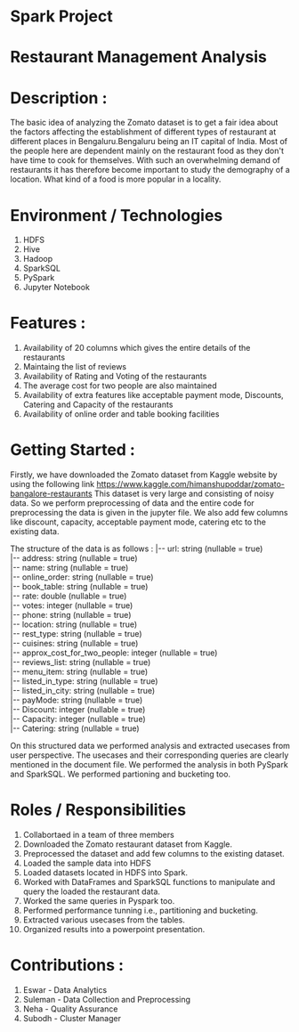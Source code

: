 # Spark Project

# Restaurant Management Analysis

# Description :

The basic idea of analyzing the Zomato dataset is to get a fair idea about the factors affecting the establishment
of different types of restaurant at different places in Bengaluru.Bengaluru being an IT capital of India.
Most of the people here are dependent mainly on the restaurant food as they don't have time to cook for themselves.
With such an overwhelming demand of restaurants it has therefore become important to study the demography of a location. 
What kind of a food is more popular in a locality.


# Environment / Technologies

1. HDFS <br>
2. Hive <br>
3. Hadoop <br> 
4. SparkSQL <br>
5. PySpark <br>
6. Jupyter Notebook <br>

# Features :
1. Availability of 20 columns which gives the entire details of the restaurants
2. Maintaing the list of reviews
3. Availability of Rating and Voting of the restaurants
4. The average cost for two people are also maintained
5. Availability of extra features like acceptable payment mode, Discounts, Catering and Capacity of the restaurants 
6. Availability of online order and table booking facilities

# Getting Started :

Firstly, we have downloaded the Zomato dataset from Kaggle website by using the following link https://www.kaggle.com/himanshupoddar/zomato-bangalore-restaurants
This dataset is very large and consisting of noisy data. So we perform preprocessing of data and the entire code for preprocessing the data is given in the jupyter file.
We also add few columns like discount, capacity, acceptable payment mode, catering etc to the existing data.

The structure of the data is as follows :
 |-- url: string (nullable = true) <br>
 |-- address: string (nullable = true) <br>
 |-- name: string (nullable = true) <br>
 |-- online_order: string (nullable = true) <br>
 |-- book_table: string (nullable = true) <br>
 |-- rate: double (nullable = true) <br>
 |-- votes: integer (nullable = true) <br>
 |-- phone: string (nullable = true) <br>
 |-- location: string (nullable = true) <br>
 |-- rest_type: string (nullable = true) <br>
 |-- cuisines: string (nullable = true) <br>
 |-- approx_cost_for_two_people: integer (nullable = true) <br>
 |-- reviews_list: string (nullable = true) <br>
 |-- menu_item: string (nullable = true) <br>
 |-- listed_in_type: string (nullable = true) <br>
 |-- listed_in_city: string (nullable = true) <br>
 |-- payMode: string (nullable = true) <br>
 |-- Discount: integer (nullable = true) <br>
 |-- Capacity: integer (nullable = true) <br>
 |-- Catering: string (nullable = true) <br>

On this structured data we performed analysis and extracted usecases from user perspective. 
The usecases and their corresponding queries are clearly mentioned in the document file.
We performed the analysis in both PySpark and SparkSQL.
We performed partioning and bucketing too.

# Roles / Responsibilities

1. Collabortaed in a team of three members <br>
2. Downloaded the Zomato restaurant dataset from Kaggle. <br>
3. Preprocessed the dataset and add few columns to the existing dataset. <br>
4. Loaded the sample data into HDFS <br>
5. Loaded datasets located in HDFS into Spark. <br>
6. Worked with DataFrames and SparkSQL functions to manipulate and query the loaded the restaurant data. <br>
7. Worked the same queries in Pyspark too. <br>
8. Performed performance tunning i.e., partitioning and bucketing. <br>
9. Extracted various usecases from the tables. <br>
10. Organized results into a powerpoint presentation. <br>

# Contributions :

1. Eswar - Data Analytics <br>
2. Suleman - Data Collection and Preprocessing <br>
3. Neha - Quality Assurance <br>
4. Subodh - Cluster Manager <br>

